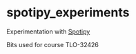 # spotipy_experiments
Experimentation with [Spotipy](https://spotipy.readthedocs.io/en/latest/)

Bits used for course TLO-32426
